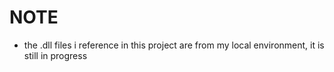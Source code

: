 # NOTE
- the .dll files i reference in this project are from my local environment, it is still in progress